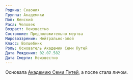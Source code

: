 ```yaml
---
Родина: Скаония
Группа: Академики
Пол: Женский
Раса: Человек
Возраст: Неизвестно
Состояние: Предположительно мертва
Мировоззрение: Нейтрально-злой
Класс: Волшебник
Роль: Основатель Академии Семи Путей
Дата Рождения: 02.07.582
Дата Смерти: Неизвестно
---
```

Основала [Академию Семи Путей](obsidian://open?vault=Eldros%20-%20The%20Shattered%20Realms&file=3.%20%D0%9C%D0%B8%D1%80%2F3.%20%D0%A8%D0%BA%D0%BE%D0%BB%D1%8B%20%D0%B8%20%D0%98%D0%BD%D1%81%D1%82%D0%B8%D1%82%D1%83%D1%82%D1%8B%2F%D0%90%D0%BA%D0%B0%D0%B4%D0%B5%D0%BC%D0%B8%D1%8F%20%D0%A1%D0%B5%D0%BC%D0%B8%20%D0%9F%D1%83%D1%82%D0%B5%D0%B9), а после стала личом.







